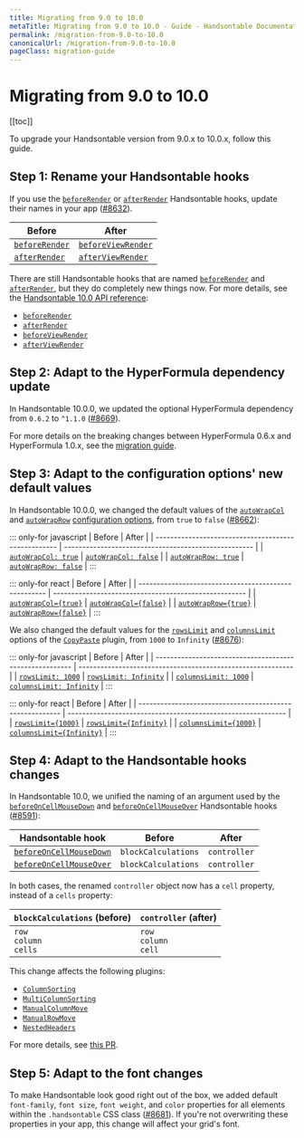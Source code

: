 ```yaml
---
title: Migrating from 9.0 to 10.0
metaTitle: Migrating from 9.0 to 10.0 - Guide - Handsontable Documentation
permalink: /migration-from-9.0-to-10.0
canonicalUrl: /migration-from-9.0-to-10.0
pageClass: migration-guide
---
```


# Migrating from 9.0 to 10.0

[[toc]]

To upgrade your Handsontable version from 9.0.x to 10.0.x, follow this guide.

## Step 1: Rename your Handsontable hooks

If you use the [`beforeRender`](@/api/hooks.md#beforerender) or [`afterRender`](@/api/hooks.md#afterrender) Handsontable hooks, update their names in your app ([#8632](https://github.com/handsontable/handsontable/pull/8632)).

| Before                                        | After                                                 |
| --------------------------------------------- | ----------------------------------------------------- |
| [`beforeRender`](@/api/hooks.md#beforerender) | [`beforeViewRender`](@/api/hooks.md#beforeviewrender) |
| [`afterRender`](@/api/hooks.md#afterrender)   | [`afterViewRender`](@/api/hooks.md#afterviewrender)   |

There are still Handsontable hooks that are named [`beforeRender`](@/api/hooks.md#beforerender) and [`afterRender`](@/api/hooks.md#afterrender), but they do completely new things now. For more details, see the [Handsontable 10.0 API reference](@/api/hooks.md):
- [`beforeRender`](@/api/hooks.md#beforerender)
- [`afterRender`](@/api/hooks.md#afterrender)
- [`beforeViewRender`](@/api/hooks.md#beforeviewrender)
- [`afterViewRender`](@/api/hooks.md#afterviewrender)

## Step 2: Adapt to the HyperFormula dependency update

In Handsontable 10.0.0, we updated the optional HyperFormula dependency from `0.6.2` to `^1.1.0` ([#8669](https://github.com/handsontable/handsontable/pull/8669)).

For more details on the breaking changes between HyperFormula 0.6.x and HyperFormula 1.0.x, see the [migration guide](https://handsontable.github.io/hyperformula/guide/migration-from-0.6-to-1.0.html).

## Step 3: Adapt to the configuration options' new default values

In Handsontable 10.0.0, we changed the default values of the [`autoWrapCol`](@/api/options.md#autowrapcol) and [`autoWrapRow`](@/api/options.md#autowraprow) [configuration options](@/guides/getting-started/configuration-options.md), from `true` to `false` ([#8662](https://github.com/handsontable/handsontable/pull/8662)):

::: only-for javascript
| Before                                              | After                                                |
| --------------------------------------------------- | ---------------------------------------------------- |
| [`autoWrapCol: true`](@/api/options.md#autowrapcol) | [`autoWrapCol: false`](@/api/options.md#autowrapcol) |
| [`autoWrapRow: true`](@/api/options.md#autowraprow) | [`autoWrapRow: false`](@/api/options.md#autowraprow) |
:::

::: only-for react
| Before                                               | After                                                 |
| ---------------------------------------------------- | ----------------------------------------------------- |
| [`autoWrapCol={true}`](@/api/options.md#autowrapcol) | [`autoWrapCol={false}`](@/api/options.md#autowrapcol) |
| [`autoWrapRow={true}`](@/api/options.md#autowraprow) | [`autoWrapRow={false}`](@/api/options.md#autowraprow) |
:::

We also changed the default values for the [`rowsLimit`](@/api/copyPaste.md#rowslimit) and [`columnsLimit`](@/api/copyPaste.md#columnslimit) options of the [`CopyPaste`](@/api/copyPaste.md) plugin, from `1000` to `Infinity` ([#8676](https://github.com/handsontable/handsontable/pull/8676)):

::: only-for javascript
| Before                                                  | After                                                       |
| ------------------------------------------------------- | ----------------------------------------------------------- |
| [`rowsLimit: 1000`](@/api/copyPaste.md#rowslimit)       | [`rowsLimit: Infinity`](@/api/copyPaste.md#rowslimit)       |
| [`columnsLimit: 1000`](@/api/copyPaste.md#columnslimit) | [`columnsLimit: Infinity`](@/api/copyPaste.md#columnslimit) |
:::

::: only-for react
| Before                                                   | After                                                        |
| -------------------------------------------------------- | ------------------------------------------------------------ |
| [`rowsLimit={1000}`](@/api/copyPaste.md#rowslimit)       | [`rowsLimit={Infinity}`](@/api/copyPaste.md#rowslimit)       |
| [`columnsLimit={1000}`](@/api/copyPaste.md#columnslimit) | [`columnsLimit={Infinity}`](@/api/copyPaste.md#columnslimit) |
:::

## Step 4: Adapt to the Handsontable hooks changes

In Handsontable 10.0, we unified the naming of an argument used by the [`beforeOnCellMouseDown`](@/api/hooks.md#beforeoncellmousedown) and [`beforeOnCellMouseOver`](@/api/hooks.md#beforeoncellmouseover) Handsontable hooks ([#8591](https://github.com/handsontable/handsontable/pull/8591)):

| Handsontable hook                                               | Before              | After        |
| --------------------------------------------------------------- | ------------------- | ------------ |
| [`beforeOnCellMouseDown`](@/api/hooks.md#beforeoncellmousedown) | `blockCalculations` | `controller` |
| [`beforeOnCellMouseOver`](@/api/hooks.md#beforeoncellmouseover) | `blockCalculations` | `controller` |

In both cases, the renamed `controller` object now has a `cell` property, instead of a `cells` property:

| `blockCalculations` (before) | `controller` (after)        |
| ---------------------------- | --------------------------- |
| `row`<br>`column`<br>`cells` | `row`<br>`column`<br>`cell` |

This change affects the following plugins:
- [`ColumnSorting`](@/api/columnSorting.md)
- [`MultiColumnSorting`](@/api/multiColumnSorting.md)
- [`ManualColumnMove`](@/api/manualColumnMove.md)
- [`ManualRowMove`](@/api/manualRowMove.md)
- [`NestedHeaders`](@/api/nestedHeaders.md)

For more details, see [this PR](https://github.com/handsontable/handsontable/pull/8591).

## Step 5: Adapt to the font changes

To make Handsontable look good right out of the box, we added default `font-family`, `font size`, `font weight`, and `color` properties for all elements within the `.handsontable` CSS class ([#8681](https://github.com/handsontable/handsontable/pull/8681)). If you're not overwriting these properties in your app, this change will affect your grid's font.
